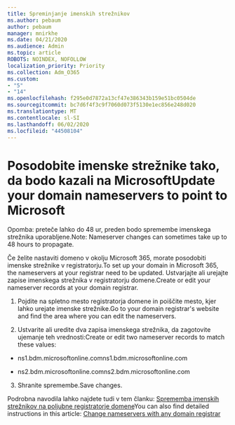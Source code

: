 ```yaml
---
title: Spreminjanje imenskih strežnikov
ms.author: pebaum
author: pebaum
manager: mnirkhe
ms.date: 04/21/2020
ms.audience: Admin
ms.topic: article
ROBOTS: NOINDEX, NOFOLLOW
localization_priority: Priority
ms.collection: Adm_O365
ms.custom:
- "5"
- "14"
ms.openlocfilehash: f295e0d7872a13cf47e386343b159e51bc0504de
ms.sourcegitcommit: bc7d6f4f3c9f7060d073f5130e1ec856e248d020
ms.translationtype: MT
ms.contentlocale: sl-SI
ms.lasthandoff: 06/02/2020
ms.locfileid: "44508104"
---
```

# <a name="update-your-domain-nameservers-to-point-to-microsoft"></a><span data-ttu-id="134ad-102">Posodobite imenske strežnike tako, da bodo kazali na Microsoft</span><span class="sxs-lookup"><span data-stu-id="134ad-102">Update your domain nameservers to point to Microsoft</span></span>

<span data-ttu-id="134ad-103">Opomba: preteče lahko do 48 ur, preden bodo spremembe imenskega strežnika uporabljene.</span><span class="sxs-lookup"><span data-stu-id="134ad-103">Note: Nameserver changes can sometimes take up to 48 hours to propagate.</span></span>
  
<span data-ttu-id="134ad-104">Če želite nastaviti domeno v okolju Microsoft 365, morate posodobiti imenske strežnike v registratorju.</span><span class="sxs-lookup"><span data-stu-id="134ad-104">To set up your domain in Microsoft 365, the nameservers at your registrar need to be updated.</span></span> <span data-ttu-id="134ad-105">Ustvarjajte ali urejajte zapise imenskega strežnika v registratorju domene.</span><span class="sxs-lookup"><span data-stu-id="134ad-105">Create or edit your nameserver records at your domain registrar.</span></span>
  
1. <span data-ttu-id="134ad-106">Pojdite na spletno mesto registratorja domene in poiščite mesto, kjer lahko urejate imenske strežnike.</span><span class="sxs-lookup"><span data-stu-id="134ad-106">Go to your domain registrar's website and find the area where you can edit the nameservers.</span></span>
  
2. <span data-ttu-id="134ad-107">Ustvarite ali uredite dva zapisa imenskega strežnika, da zagotovite ujemanje teh vrednosti:</span><span class="sxs-lookup"><span data-stu-id="134ad-107">Create or edit two nameserver records to match these values:</span></span>

  - <span data-ttu-id="134ad-108">ns1.bdm.microsoftonline.com</span><span class="sxs-lookup"><span data-stu-id="134ad-108">ns1.bdm.microsoftonline.com</span></span>

  - <span data-ttu-id="134ad-109">ns2.bdm.microsoftonline.com</span><span class="sxs-lookup"><span data-stu-id="134ad-109">ns2.bdm.microsoftonline.com</span></span>

3. <span data-ttu-id="134ad-110">Shranite spremembe.</span><span class="sxs-lookup"><span data-stu-id="134ad-110">Save changes.</span></span>

<span data-ttu-id="134ad-111">Podrobna navodila lahko najdete tudi v tem članku: [Sprememba imenskih strežnikov na poljubne registratorje domene](https://docs.microsoft.com/microsoft-365/admin/get-help-with-domains/change-nameservers-at-any-domain-registrar)</span><span class="sxs-lookup"><span data-stu-id="134ad-111">You can also find detailed instructions in this article: [Change nameservers with any domain registrar](https://docs.microsoft.com/microsoft-365/admin/get-help-with-domains/change-nameservers-at-any-domain-registrar)</span></span>
  